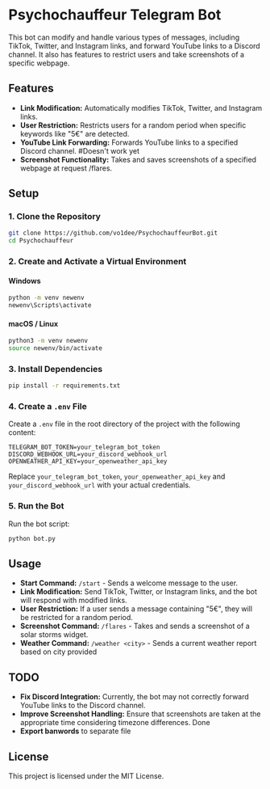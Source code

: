 # Psychochauffeur Telegram Bot

This bot can modify and handle various types of messages, including TikTok, Twitter, and Instagram links, and forward YouTube links to a Discord channel. It also has features to restrict users and take screenshots of a specific webpage.

## Features

- **Link Modification:** Automatically modifies TikTok, Twitter, and Instagram links.
- **User Restriction:** Restricts users for a random period when specific keywords like "5€" are detected.
- **YouTube Link Forwarding:** Forwards YouTube links to a specified Discord channel.         #Doesn't work yet
- **Screenshot Functionality:** Takes and saves screenshots of a specified webpage at request /flares.

## Setup

### 1. Clone the Repository

```bash
git clone https://github.com/vo1dee/PsychochauffeurBot.git
cd Psychochauffeur
```

### 2. Create and Activate a Virtual Environment

#### Windows

```bash
python -m venv newenv
newenv\Scripts\activate
```

#### macOS / Linux

```bash
python3 -m venv newenv
source newenv/bin/activate
```

### 3. Install Dependencies

```bash
pip install -r requirements.txt
```

### 4. Create a `.env` File

Create a `.env` file in the root directory of the project with the following content:

```
TELEGRAM_BOT_TOKEN=your_telegram_bot_token
DISCORD_WEBHOOK_URL=your_discord_webhook_url
OPENWEATHER_API_KEY=your_openweather_api_key
```

Replace `your_telegram_bot_token`, `your_openweather_api_key` and `your_discord_webhook_url` with your actual credentials.

### 5. Run the Bot

Run the bot script:

```bash
python bot.py
```

## Usage

- **Start Command:** `/start` - Sends a welcome message to the user.
- **Link Modification:** Send TikTok, Twitter, or Instagram links, and the bot will respond with modified links.
- **User Restriction:** If a user sends a message containing "5€", they will be restricted for a random period.
- **Screenshot Command:** `/flares` - Takes and sends a screenshot of a solar storms widget.
- **Weather Command:** `/weather <city>` - Sends a current weather report based on city provided


## TODO

- **Fix Discord Integration:** Currently, the bot may not correctly forward YouTube links to the Discord channel.
- **Improve Screenshot Handling:** Ensure that screenshots are taken at the appropriate time considering timezone differences. Done
- **Export banwords** to separate file


## License

This project is licensed under the MIT License.

